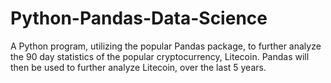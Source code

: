 # Python-Pandas-Data-Science
A Python program, utilizing the popular Pandas package, to further analyze the 90 day statistics of the popular cryptocurrency, Litecoin. Pandas will then be used to further analyze Litecoin, over the last 5 years.     
